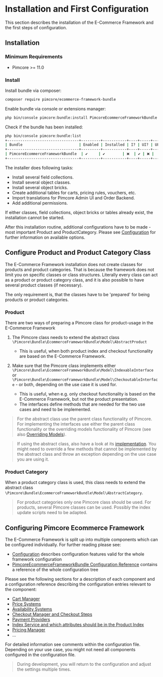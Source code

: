 # Installation and First Configuration

This section describes the installation of the E-Commerce Framework and the first steps of configuration. 

## Installation

### Minimum Requirements
* Pimcore >= 11.0

### Install

Install bundle via composer:
```bash 
composer require pimcore/ecommerce-framework-bundle
```

Enable bundle via console or extensions manager:
```bash
php bin/console pimcore:bundle:install PimcoreEcommerceFrameworkBundle
```

Check if the bundle has been installed:
```bash
php bin/console pimcore:bundle:list
+---------------------------------+---------+-----------+----+-----+-----+
| Bundle                          | Enabled | Installed | I? | UI? | UP? |
+---------------------------------+---------+-----------+----+-----+-----+
| PimcoreEcommerceFrameworkBundle  | ✔     | ✔        | ❌  | ✔ | ❌ |
+---------------------------------+---------+-----------+----+-----+-----+
```

The installer does following tasks:  
- Install several field collections.
- Install several object classes. 
- Install several object bricks. 
- Create additional tables for carts, pricing rules, vouchers, etc. 
- Import translations for Pimcore Admin UI and Order Backend. 
- Add additional permissions. 

If either classes, field collections, object bricks or tables already exist, the installation cannot be started. 

After this installation routine, additional configurations have to be made - most important Product and ProductCategory.
Please see [Configuration](../04_Configuration/README.md) for further information on available options.


## Configure Product and Product Category Class
The E-Commerce Framework installation does not create classes for products and product categories. That is because the 
framework does not limit you on specific classes or class structures. Literally every class can act as a product or product 
category class, and it is also possible to have several product classes (if necessary). 

The only requirement is, that the classes have to be 'prepared' for being products or product categories. 

### Product
There are two ways of preparing a Pimcore class for product-usage in the E-Commerce Framework

1. The Pimcore class needs to extend the abstract class `\Pimcore\Bundle\EcommerceFrameworkBundle\Model\AbstractProduct`
   * This is useful, when both product index and checkout functionality are based on the E-Commerce Framework.    
   
   
2. Make sure that the Pimcore class implements either `\Pimcore\Bundle\EcommerceFrameworkBundle\Model\IndexableInterface` or 
`\Pimcore\Bundle\EcommerceFrameworkBundle\Model\CheckoutableInterface` - or both, depending on the use case it is used for.
   * This is useful, when e.g. only checkout functionality is based on the E-Commerce Framework, but not the product 
   presentation. 
   * The interfaces define methods that are needed for the two use cases and need to be implemented. 

> For the abstract class use the parent class functionality of Pimcore. For implementing the interfaces use either 
the parent class functionality or the overriding models functionality of Pimcore 
(see also [Overriding Models](https://github.com/pimcore/pimcore/tree/11.x/doc/20_Extending_Pimcore/03_Overriding_Models.md)).

> If using the abstract class, also have a look at its [implementation](https://github.com/pimcore/ecommerce-framework-bundle/tree/1.x/src/Model/AbstractProduct.php). 
You might need to override a few methods that cannot be implemented by the abstract class and throw an 
exception depending on the use case you are using it. 


### Product Category
When a product category class is used, this class needs to extend the abstract class 
`\Pimcore\Bundle\EcommerceFrameworkBundle\Model\AbstractCategory`. 

> For product categories only one Pimcore class should be used. For products, several Pimcore classes can be used. 
Possibly the index update scripts need to be adapted.


## Configuring Pimcore Ecommerce Framework

The E-Commerce Framework is split up into multiple components which can be configured individually. For further reading please see:

- [Configuration](../04_Configuration/README.md) describes configuration features valid for the whole framework configuration
- [PimcoreEcommerceFrameworkBundle Configuration Reference](../04_Configuration/01_PimcoreEcommerceFrameworkBundle_Configuration_Reference.md)
  contains a reference of the whole configuration tree
  
Please see the following sections for a description of each component and a configuration reference describing
the configuration entries relevant to the component:

- [Cart Manager](../11_Cart_Manager.md)
- [Price Systems](../09_Working_with_Prices/README.md)
- [Availability Systems](../10_Working_with_Availabilities.md)
- [Checkout Manager and Checkout Steps](../13_Checkout_Manager/README.md)
- [Payment Providers](../15_Payment/README.md)
- [Index Service and which attributes should be in the Product Index](../05_Index_Service/README.md)
- [Pricing Manager](../09_Working_with_Prices/05_Pricing_Rules.md)
- ...

For detailed information see comments within the configuration file. Depending on your use case, you might not need 
all components configured in the configuration file. 

> During development, you will return to the configuration and adjust the settings multiple times. 
